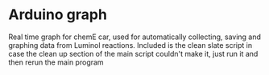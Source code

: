 # Arduino graph
Real time graph for chemE car, used for automatically collecting, saving and graphing data from Luminol reactions.
Included is the clean slate script in case the clean up section of the main script couldn't make it, just run it and then rerun the main program
